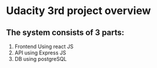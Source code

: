# Udacity 3rd project overview
## The system consists of 3 parts:
1. Frontend Using react JS
2. API using Express JS
3. DB using postgreSQL

